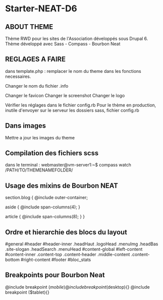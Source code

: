 Starter-NEAT-D6
===============

ABOUT THEME
-----------

Thème RWD pour les sites de l'Association développés sous Drupal 6.
Thème développé avec Sass - Compass - Bourbon Neat

REGLAGES A FAIRE
----------------

dans template.php :
remplacer le nom du theme dans les fonctions necessaires.

Changer le nom du fichier .info

Changer le favicon
Changer le screenshot
Changer le logo

Vérifier les réglages dans le fichier config.rb
Pour le thème en production, inutile d'envoyer sur le serveur les dossiers sass, fichier config.rb

Dans images
-----------

Mettre a jour les images du theme

Compilation des fichiers scss
-----------------------------
dans le terminal :
webmaster@vm-server1:~$ compass watch /PATH/TO/THEMENAMEFOLDER/

Usage des mixins de Bourbon NEAT
------------------------
<body>
 <section class="blog">
  <aside></aside>
  <article></article>
 </section>
</body>



section.blog {
  @include outer-container;
  
  aside {
    @include span-columns(4);
  }
  
  article {
    @include span-columns(8);
  }
}


Ordre et hierarchie des blocs du layout
-------------------------

#general
    #header
        #header-inner
            .headHaut
                .logoHead
                .menuImg
            .headBas
                .site-slogan
                .headSearch
                .menuHead
    #content-global
        #left-content
        #content-inner
            .content-top
            .content-header
            .middle-content
            .content-bottom
        #right-content
    #footer
    #bloc_stats

 Breakpoints pour Bourbon Neat
----------------------------------
 @include breakpoint ($mobile){}
 @include breakpoint ($desktop){}
 @include breakpoint ($tablet){}